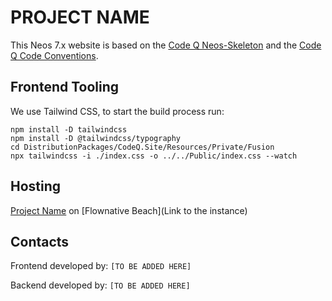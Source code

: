 # PROJECT NAME

This Neos 7.x website is based on the [Code Q Neos-Skeleton](https://github.com/rolandschuetz/Neos-Skeleton/tree/codeq-internal) and the [Code Q Code Conventions](https://docs.google.com/document/d/13ykoM0Ta2qJvO_6BYa-DIsx7_MxFsInOSbJqJHuINBw/edit).

## Frontend Tooling

We use Tailwind CSS, to start the build process run:
```
npm install -D tailwindcss
npm install -D @tailwindcss/typography
cd DistributionPackages/CodeQ.Site/Resources/Private/Fusion
npx tailwindcss -i ./index.css -o ../../Public/index.css --watch
```

## Hosting

[Project Name](https://www.codeq.at/) on [Flownative Beach](Link to the instance)

## Contacts

Frontend developed by: `[TO BE ADDED HERE]`

Backend developed by: `[TO BE ADDED HERE]`
